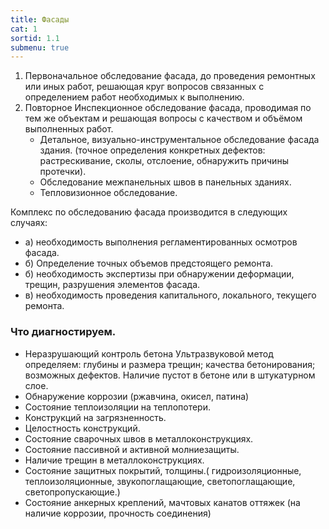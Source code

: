 ```yaml
---
title: Фасады
cat: 1
sortid: 1.1
submenu: true
---
```


1. Первоначальное обследование фасада, до проведения ремонтных или иных работ, решающая круг вопросов связанных с определением работ необходимых к выполнению. 
2. Повторное Инспекционное обследование фасада, проводимая по тем же объектам и решающая вопросы с качеством и объёмом выполненных работ. 
    - Детальное, визуально-инструментальное обследование фасада здания. (точное определения конкретных дефектов: растрескивание, сколы, отслоение, обнаружить причины протечки).
    - Обследование межпанельных швов в панельных зданиях.
    - Тепловизионное обследование.
 
Комплекс по обследованию фасада производится в следующих случаях:
- а) необходимость выполнения регламентированных осмотров фасада.
- б) Определение точных объемов предстоящего ремонта.
- б) необходимость экспертизы при обнаружении деформации, трещин, разрушения элементов фасада.
- в) необходимость проведения капитального, локального, текущего ремонта.

### Что диагностируем.
- Неразрушающий контроль бетона Ультразвуковой метод определяем: глубины и размера трещин; качества бетонирования; возможных дефектов. Наличие пустот в бетоне или в штукатурном слое. 
- Обнаружение коррозии (ржавчина, окисел, патина)
- Состояние теплоизоляции на теплопотери.
- Конструкций на загрязненность.
- Целостность конструкций.
- Состояние сварочных швов в металлоконструкциях.
- Состояние пассивной и активной молниезащиты. 
- Наличие трещин в металлоконструкциях.  
- Состояние защитных покрытий, толщины.( гидроизоляционные, теплоизоляционные, звукопоглащающие, светопоглащающие, светопропускающие.)
- Состояние анкерных креплений, мачтовых канатов оттяжек (на наличие коррозии, прочность соединения)





